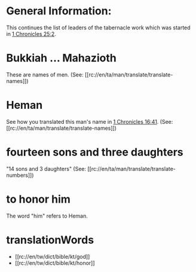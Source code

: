 # General Information:

This continues the list of leaders of the tabernacle work which was started in [1 Chronicles 25:2](./01.md).

# Bukkiah ... Mahazioth

These are names of men. (See: [[rc://en/ta/man/translate/translate-names]])

# Heman

See how you translated this man's name in [1 Chronicles 16:41](../16/40.md). (See: [[rc://en/ta/man/translate/translate-names]])

# fourteen sons and three daughters

"14 sons and 3 daughters" (See: [[rc://en/ta/man/translate/translate-numbers]])

# to honor him

The word "him" refers to Heman.

# translationWords

* [[rc://en/tw/dict/bible/kt/god]]
* [[rc://en/tw/dict/bible/kt/honor]]